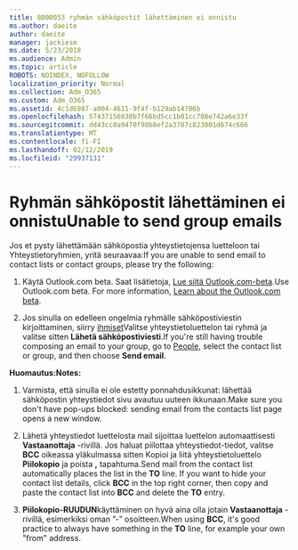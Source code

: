 ```yaml
---
title: 8000053 ryhmän sähköpostit lähettäminen ei onnistu
ms.author: daeite
author: daeite
manager: jackiesm
ms.date: 5/23/2018
ms.audience: Admin
ms.topic: article
ROBOTS: NOINDEX, NOFOLLOW
localization_priority: Normal
ms.collection: Adm_O365
ms.custom: Adm_O365
ms.assetid: 4c1d6987-a004-4611-9f4f-b129ab14706b
ms.openlocfilehash: 57437156030b7f66bd5cc1b01cc708e742a6e33f
ms.sourcegitcommit: dd43cc0a9470f98b8ef2a3787c823801d674c666
ms.translationtype: MT
ms.contentlocale: fi-FI
ms.lasthandoff: 02/12/2019
ms.locfileid: "29937131"
---
```

# <a name="unable-to-send-group-emails"></a><span data-ttu-id="42046-102">Ryhmän sähköpostit lähettäminen ei onnistu</span><span class="sxs-lookup"><span data-stu-id="42046-102">Unable to send group emails</span></span>

<span data-ttu-id="42046-103">Jos et pysty lähettämään sähköpostia yhteystietojensa luetteloon tai Yhteystietoryhmien, yritä seuraavaa:</span><span class="sxs-lookup"><span data-stu-id="42046-103">If you are unable to send email to contact lists or contact groups, please try the following:</span></span>
  
1. <span data-ttu-id="42046-p101">Käytä Outlook.com beta. Saat lisätietoja, [Lue siitä Outlook.com-beta](https://support.office.com/article/e2261c7f-d413-4084-8f22-21282f42d8cf).</span><span class="sxs-lookup"><span data-stu-id="42046-p101">Use Outlook.com beta. For more information, [Learn about the Outlook.com beta](https://support.office.com/article/e2261c7f-d413-4084-8f22-21282f42d8cf).</span></span>
    
2. <span data-ttu-id="42046-106">Jos sinulla on edelleen ongelmia ryhmälle sähköpostiviestin kirjoittaminen, siirry [ihmiset](https://outlook.live.com/people/)Valitse yhteystietoluettelon tai ryhmä ja valitse sitten **Lähetä sähköpostiviesti**.</span><span class="sxs-lookup"><span data-stu-id="42046-106">If you're still having trouble composing an email to your group, go to [People](https://outlook.live.com/people/), select the contact list or group, and then choose **Send email**.</span></span>
    
 <span data-ttu-id="42046-107">**Huomautus:**</span><span class="sxs-lookup"><span data-stu-id="42046-107">**Notes:**</span></span>
  
1. <span data-ttu-id="42046-108">Varmista, että sinulla ei ole estetty ponnahdusikkunat: lähettää sähköpostin yhteystiedot sivu avautuu uuteen ikkunaan.</span><span class="sxs-lookup"><span data-stu-id="42046-108">Make sure you don't have pop-ups blocked: sending email from the contacts list page opens a new window.</span></span>
    
2. <span data-ttu-id="42046-p102">Lähetä yhteystiedot luettelosta mail sijoittaa luettelon automaattisesti **Vastaanottaja** -rivillä. Jos haluat piilottaa yhteystiedot-tiedot, valitse **BCC** oikeassa yläkulmassa sitten Kopioi ja liitä yhteystietoluettelo **Piilokopio** ja poista **,** tapahtuma.</span><span class="sxs-lookup"><span data-stu-id="42046-p102">Send mail from the contact list automatically places the list in the **TO** line. If you want to hide your contact list details, click **BCC** in the top right corner, then copy and paste the contact list into **BCC** and delete the **TO** entry.</span></span> 
    
3. <span data-ttu-id="42046-111">**Piilokopio-RUUDUN**käyttäminen on hyvä aina olla jotain **Vastaanottaja** -rivillä, esimerkiksi oman ”-” osoitteen.</span><span class="sxs-lookup"><span data-stu-id="42046-111">When using **BCC**, it's good practice to always have something in the **TO** line, for example your own "from" address.</span></span> 
    

